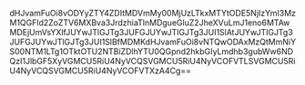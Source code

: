 dHJvamFuOi8vODYyZTY4ZDItMDVmMy00MjUzLTkxMTYtODE5NjIzYmI3MzM1QGFld2ZoZTV6MXBva3JrdzhiaTlnMDgueGluZ2JheXVuLmJ1eno6MTAwMDEjUmVsYXlfJUYwJTlGJTg3JUFGJUYwJTlGJTg3JUI1SlAtJUYwJTlGJTg3JUFGJUYwJTlGJTg3JUI1SlBfMDMKdHJvamFuOi8vNTQwODAxMzQtMmNiYS00NTM1LTg1OTktOTU2NTBiZDlhYTU0QGpnd2hkbGIyLmdhb3gubWw6NDQzI1JlbGF5XyVGMCU5RiU4NyVCQSVGMCU5RiU4NyVCOFVTLSVGMCU5RiU4NyVCQSVGMCU5RiU4NyVCOFVTXzA4Cg==